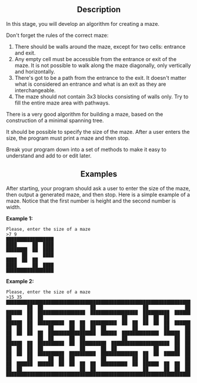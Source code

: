 <h2 style="text-align: center;">Description</h2>

<p>In this stage, you will develop an algorithm for creating a maze.</p>

<p>Don't forget the rules of the correct maze:</p>

<ol>
	<li>There should be walls around the maze, except for two cells: entrance and exit.</li>
	<li>Any empty cell must be accessible from the entrance or exit of the maze. It is not possible to walk along the maze diagonally, only vertically and horizontally.</li>
	<li>There's got to be a path from the entrance to the exit. It doesn't matter what is considered an entrance and what is an exit as they are interchangeable.</li>
	<li>The maze should not contain 3x3 blocks consisting of walls only. Try to fill the entire maze area with pathways.</li>
</ol>

<p>There is a very good algorithm for building a maze, based on the construction of a minimal spanning tree.</p>

<p>It should be possible to specify the size of the maze. After a user enters the size, the program must print a maze and then stop.</p>

<p>Break your program down into a set of methods to make it easy to understand and add to or edit later.</p>

<h2 style="text-align: center;">Examples</h2>

<p>After starting, your program should ask a user to enter the size of the maze, then output a generated maze, and then stop. Here is a simple example of a maze. Notice that the first number is height and the second number is width.</p>

<p><strong>Example 1:</strong></p>

<pre><code class="language-no-highlight">Please, enter the size of a maze
&gt;7 9
██████████████████
████      ██  ████
████████  ██  ████
      ██      ████
████  ██  ██
████      ██  ████
██████████████████</code></pre>

<p><strong>Example 2:</strong></p>

<pre><code class="language-no-highlight">Please, enter the size of a maze
&gt;15 35
██████████████████████████████████████████████████████████████████████
        ██  ██                  ██                  ██              ██
██████  ██  ██████████████████  ██████████████████  ██████████  ██████
██      ██  ██                              ██      ██  ██  ██
██████  ██  ██████████  ██  ██  ██████████  ██  ██  ██  ██  ██  ██████
██  ██  ██      ██      ██  ██  ██  ██          ██          ██      ██
██  ██  ██  ██  ██████████████████  ██████  ██████████████  ██████  ██
██          ██  ██      ██  ██              ██                  ██  ██
██████  ██  ██████████  ██  ██████████  ██████████████████████  ██  ██
██  ██  ██  ██              ██      ██  ██              ██      ██  ██
██  ██  ██  ██████████  ██████████  ██████████████  ██  ██  ██████  ██
██      ██      ██  ██  ██          ██          ██  ██              ██
██  ██████  ██████  ██  ██  ██  ██  ██████████  ██  ██████  ██  ██  ██
██  ██                      ██  ██                  ██      ██  ██  ██
██████████████████████████████████████████████████████████████████████</code></pre>
